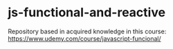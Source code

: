 # js-functional-and-reactive
Repository based in acquired knowledge in this course: https://www.udemy.com/course/javascript-funcional/ 